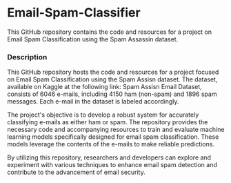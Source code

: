 # Email-Spam-Classifier

This GitHub repository contains the code and resources for a project on Email Spam Classification using the Spam Assassin dataset.

<h3>Description</h3>

This GitHub repository hosts the code and resources for a project focused on Email Spam Classification using the Spam Assisn dataset. The dataset, available on Kaggle at the following link: Spam Assisn Email Dataset, consists of 6046 e-mails, including 4150 ham (non-spam) and 1896 spam messages. Each e-mail in the dataset is labeled accordingly.

The project's objective is to develop a robust system for accurately classifying e-mails as either ham or spam. The repository provides the necessary code and accompanying resources to train and evaluate machine learning models specifically designed for email spam classification. These models leverage the contents of the e-mails to make reliable predictions.

By utilizing this repository, researchers and developers can explore and experiment with various techniques to enhance email spam detection and contribute to the advancement of email security.
